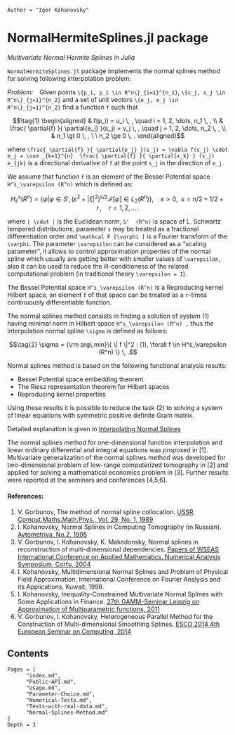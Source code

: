 ```@meta
Author = "Igor Kohanovsky"
```

# NormalHermiteSplines.jl package

*Multivariate Normal Hermite Splines in Julia*

`NormalHermiteSplines.jl` package implements the normal splines method for solving following interpolation problem:

*Problem:*   Given points ``\{p_i, p_i \in R^n\}_{i=1}^{n_1}``, ``\{s_j, s_j \in R^n\}_{j=1}^{n_2}`` and a set of unit vectors ``\{e_j, e_j \in R^n\}_{j=1}^{n_2}`` find a function ``f`` such that

```math
\tag{1}
\begin{aligned}
& f(p_i) =  u_i \, , \quad  i = 1, 2, \dots, n_1 \, ,
\\  
& \frac{ \partial{f} }{ \partial{e_j} }(s_j) =  v_j \, , \quad  j = 1, 2, \dots, n_2 \, ,
\\
& n_1 \gt 0 \, ,  \ \  n_2 \ge 0 \, .
\end{aligned}
```
where ``\frac{ \partial{f} }{ \partial{e_j} }(s_j) = \nabla f(s_j) \cdot e_j = \sum _{k=1}^{n}  \frac{ \partial{f} }{ \partial{x_k} } (s_j) e_{jk}`` is a directional derivative of ``f`` at the point ``s_j`` in the direction of ``e_j``.

We assume that function ``f`` is an element of the Bessel Potential space ``H^s_\varepsilon (R^n)`` which is defined as:

```math
   H^s_\varepsilon (R^n) = \left\{ \varphi | \varphi \in S' ,
  ( \varepsilon ^2 + | \xi |^2 )^{s/2}{\mathcal F} [\varphi ] \in L_2 (R^n) \right\} , \quad
  \varepsilon \gt 0 , \ \ s = n/2 + 1/2 + r \, , \quad r = 1,2,\dots \, .
```
where ``| \cdot |`` is the Euclidean norm, ``S'  (R^n)`` is space of L. Schwartz tempered distributions, parameter ``s`` may be treated as a fractional differentiation order and ``\mathcal F [\varphi ]`` is a Fourier transform of the ``\varphi``. The parameter ``\varepsilon`` can be considered as a "scaling parameter", it allows to control approximation properties of the normal spline which usually are getting better with smaller values of ``\varepsilon``, also it can be used to reduce the ill-conditioness of the related computational problem (in traditional theory ``\varepsilon = 1``).

The Bessel Potential space ``H^s_\varepsilon (R^n)`` is a Reproducing kernel Hilbert space, an element ``f`` of that space can be treated as a ``r``-times continuously differentiable function.

The normal splines method consists in finding a solution of system (1) having minimal norm in Hilbert space ``H^s_\varepsilon (R^n) ,`` thus the interpolation normal spline ``\sigma`` is defined as follows:

```math
\tag{2}
   \sigma = {\rm arg\,min}\{  \| f \|^2 : (1), \forall f \in H^s_\varepsilon (R^n) \} \, .
```

Normal splines method is based on the following functional analysis results:

* Bessel Potential space embedding theorem
* The Riesz representation theorem for Hilbert spaces
* Reproducing kernel properties

Using these results it is possible to reduce the task (2) to solving a system of linear equations with symmetric positive definite Gram matrix.

Detailed explanation is given in [Interpolating Normal Splines](https://igorkohan.github.io/NormalHermiteSplines.jl/stable/Interpolating-Normal-Splines/)

The normal splines method for one-dimensional function interpolation and linear ordinary differential and integral equations was proposed in [1]. Multivariate generalization of the normal splines method was developed for two-dimensional problem of low-range computerized tomography in [2] and applied for solving a mathematical economics problem in [3]. Further results were reported at the seminars and conferences [4,5,6].

#### References:

1. V. Gorbunov, The method of normal spline collocation. [USSR Comput.Maths.Math.Phys., Vol. 29, No. 1, 1989](https://www.sciencedirect.com/science/article/abs/pii/0041555389900591)
2. I. Kohanovsky, Normal Splines in Computing Tomography (in Russian). [Avtometriya, No.2, 1995](https://www.iae.nsk.su/images/stories/5_Autometria/5_Archives/1995/2/84-89.pdf)
3. V. Gorbunov, I. Kohanovsky, K. Makedonsky, Normal splines in reconstruction of multi-dimensional dependencies. [Papers of WSEAS International Conference on Applied Mathematics, Numerical Analysis Symposium, Corfu, 2004](http://www.wseas.us/e-library/conferences/corfu2004/papers/488-312.pdf)
4. I. Kohanovsky, Multidimensional Normal Splines and Problem of Physical Field Approximation, International Conference on Fourier Analysis and its Applications, Kuwait, 1998.
5. I. Kohanovsky, Inequality-Constrained Multivariate Normal Splines with Some Applications in Finance. [27th GAMM-Seminar Leipzig on Approximation of Multiparametric functions, 2011](https://www.ana.iusiani.ulpgc.es/proyecto2015-2017/pdfnew/ESCO2014_Book_of_Abstracts.pdf)
6. V. Gorbunov, I. Kohanovsky, Heterogeneous Parallel Method for the Construction of Multi-dimensional Smoothing Splines. [ESCO 2014 4th European Seminar on Computing, 2014](https://www.ana.iusiani.ulpgc.es/proyecto2015-2017/pdfnew/ESCO2014_Book_of_Abstracts.pdf)

## Contents

```@contents
Pages = [
      "index.md",
      "Public-API.md",
      "Usage.md",
      "Parameter-Choice.md",
      "Numerical-Tests.md",
      "Tests-with-real-data.md",
      "Normal-Splines-Method.md"
]
Depth = 3
```
